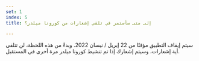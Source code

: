 ```yaml
---
set: 1
index: 5
title: إلى متى سأستمر في تلقي إشعارات من كورونا ميلدر؟

---
```

سيتم إيقاف التطبيق مؤقتًا من 22 إبريل / نيسان 2022. وبدءً من هذه اللحظة، لن تتلقى أية إشعارات، وسيتم إشعارك إذا تم تنشيط كورونا ميلدر مرة أخرى في المستقبل. 

